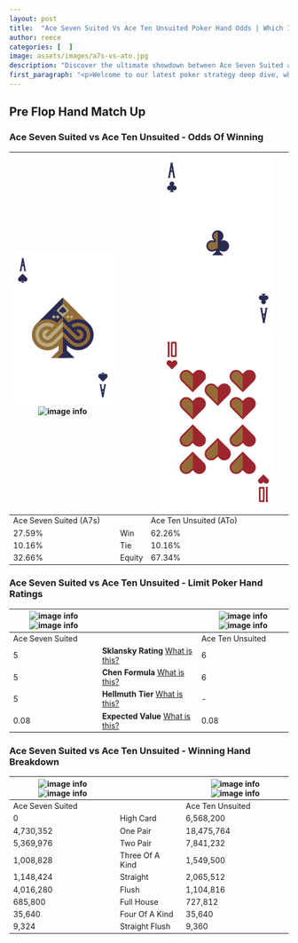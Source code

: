 ```yaml
---
layout: post
title:  "Ace Seven Suited Vs Ace Ten Unsuited Poker Hand Odds | Which Is The Better Hand In Poker? A Complete Guide"
author: reece
categories: [  ]
image: assets/images/a7s-vs-ato.jpg
description: "Discover the ultimate showdown between Ace Seven Suited and Ace Ten Unsuited in poker! Uncover the odds, strategies, and scenarios where one hand triumphs over the other. Get ready to up your poker game with this thrilling analysis."
first_paragraph: "<p>Welcome to our latest poker strategy deep dive, where we're pitting two distinct hands against each other in a high-stakes showdown: Ace Seven Suited vs Ace Ten Unsuited.</p><p>In the dynamic world of poker, every decision counts, and knowing which hand holds the upper hand is key to your success at the table.</p><p>In this article, we'll dissect these two hands, explore the scenarios where one dominates the other, and equip you with the knowledge to make strategic choices that can tip the odds in your favor.</p><p>Get ready to unravel the intriguing dynamics of these poker hands and elevate your game to new heights.</p>"
---
```




[comment]: # (sp0)

## Pre Flop Hand Match Up

<div class="table hand-ratings" markdown="1"> 



### Ace Seven Suited vs Ace Ten Unsuited - Odds Of Winning


    
| ![image info](assets/images/hand1/a.png) ![image info](assets/images/hand1/7s.png) |  | ![image info](assets/images/hand2/a.png) ![image info](assets/images/hand2/to.png) |
| -------- | -------- | -------- |
| Ace Seven Suited (A7s) |  | Ace Ten Unsuited (ATo) |
| 27.59% | Win | 62.26% |
| 10.16% | Tie | 10.16% |
| 32.66% | Equity | 67.34% |




[comment]: # (sp1)



### Ace Seven Suited vs Ace Ten Unsuited - Limit Poker Hand Ratings


    
| ![image info](https://www.riverpairs.com/assets/images/hand1/a.png) ![image info](https://www.riverpairs.com/assets/images/hand1/7s.png) |  | ![image info](https://www.riverpairs.com/assets/images/hand2/a.png) ![image info](https://www.riverpairs.com/assets/images/hand2/to.png) |
| -------- | -------- | -------- |
| Ace Seven Suited |  | Ace Ten Unsuited |
| 5 | **Sklansky Rating** [What is this?](/sklansky-rating-explained) | 6 |
| 5 | **Chen Formula** [What is this?](/chen-formula-explained) | 6 |
| 5 | **Hellmuth Tier** [What is this?](/Hellmuth-tier-explained) | - |
| 0.08 | **Expected Value** [What is this?](/expected-value-explained) | 0.08 |




[comment]: # (sp2)



### Ace Seven Suited vs Ace Ten Unsuited - Winning Hand Breakdown


    
| ![image info](https://www.riverpairs.com/assets/images/hand1/a.png) ![image info](https://www.riverpairs.com/assets/images/hand1/7s.png) |  | ![image info](https://www.riverpairs.com/assets/images/hand2/a.png) ![image info](https://www.riverpairs.com/assets/images/hand2/to.png) |
| -------- | -------- | -------- |
| Ace Seven Suited |  | Ace Ten Unsuited |
| 0 | High Card | 6,568,200 |
| 4,730,352 | One Pair | 18,475,764 |
| 5,369,976 | Two Pair | 7,841,232 |
| 1,008,828 | Three Of A Kind | 1,549,500 |
| 1,148,424 | Straight | 2,065,512 |
| 4,016,280 | Flush | 1,104,816 |
| 685,800 | Full House | 727,812 |
| 35,640 | Four Of A Kind | 35,640 |
| 9,324 | Straight Flush | 9,360 |




[comment]: # (sp3)



</div>

[comment]: # (sp4)



[comment]: # (sp5)

